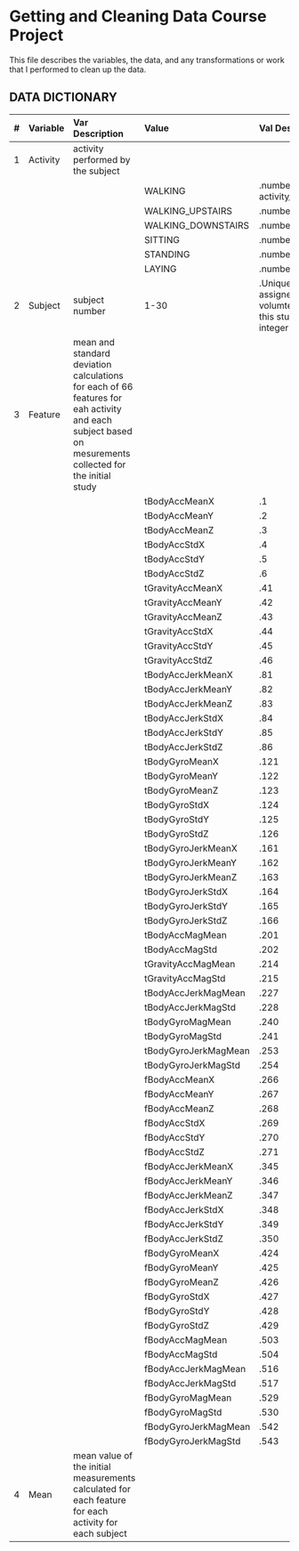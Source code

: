 # Getting and Cleaning Data Course Project
This file describes the variables, the data, and any transformations or work that I performed to clean up the data.

## DATA DICTIONARY 

| # | Variable     | Var Description          | Value                | Val Description                              |
|:-:|:------------ |:-------------------------|:---------------------|:---------------------------------------------|
| 1 | Activity     | activity performed by the subject   |                      |
|   |              |                                     | WALKING              |.number 1 from activity_labels.txt|
|   |              |                                     | WALKING_UPSTAIRS     |.number 2| 
|   |              |                                     | WALKING_DOWNSTAIRS   |.number 3|
|   |              |                                     | SITTING              |.number 4|
|   |              |                                     | STANDING             |.number 5|
|   |              |                                     | LAYING               |.number 6|              
| 2 | Subject      | subject number |1-30|    .Unique identifier assigned to each volumteed within this study, integer|               
| 3 | Feature      | mean and standard deviation calculations for each of 66 features for eah activity and each subject based on mesurements collected for the initial study|
||||                tBodyAccMeanX|           .1| initial number from "features.txt"|
||||                tBodyAccMeanY|          .2|
||||                tBodyAccMeanZ|           .3|
||||                tBodyAccStdX|            .4|
||||                tBodyAccStdY|            .5|
||||                tBodyAccStdZ|            .6|
||||                tGravityAccMeanX|       .41|
||||                tGravityAccMeanY|        .42|
||||                tGravityAccMeanZ|        .43|
||||                tGravityAccStdX|         .44|
||||                tGravityAccStdY|         .45|
||||                tGravityAccStdZ|        .46|
||||                tBodyAccJerkMeanX|       .81|
||||                tBodyAccJerkMeanY|       .82|
||||                tBodyAccJerkMeanZ|       .83|
||||                tBodyAccJerkStdX|        .84
||||                tBodyAccJerkStdY |       .85|
||||                tBodyAccJerkStdZ |       .86|
||||                tBodyGyroMeanX |         .121|
||||                tBodyGyroMeanY |         .122|
||||                tBodyGyroMeanZ|          .123|
||||                tBodyGyroStdX|           .124|
||||                tBodyGyroStdY |          .125|
||||                tBodyGyroStdZ  |         .126|
||||                tBodyGyroJerkMeanX|      .161|
||||                tBodyGyroJerkMeanY |     .162|
||||                tBodyGyroJerkMeanZ  |    .163|
||||                tBodyGyroJerkStdX    |   .164|
||||                tBodyGyroJerkStdY     |  .165|
||||                tBodyGyroJerkStdZ      | .166|
||||                tBodyAccMagMean         |.201|
||||                tBodyAccMagStd |         .202|
||||                tGravityAccMagMean|      .214|
||||                tGravityAccMagStd  |     .215|
||||                tBodyAccJerkMagMean |    .227|
||||                tBodyAccJerkMagStd   |   .228|
||||                tBodyGyroMagMean      |  .240|
||||                tBodyGyroMagStd        | .241|
||||                tBodyGyroJerkMagMean|    .253|
||||                tBodyGyroJerkMagStd  |   .254|
||||                fBodyAccMeanX         |  .266|
||||                fBodyAccMeanY          | .267|
||||                fBodyAccMeanZ      |     .268|
||||                fBodyAccStdX        |    .269|
||||                fBodyAccStdY         |   .270|
||||                fBodyAccStdZ          |  .271|
||||                fBodyAccJerkMeanX |      .345|
||||                fBodyAccJerkMeanY  |     .346|
||||                fBodyAccJerkMeanZ   |    .347|
||||                fBodyAccJerkStdX     |   .348|
||||                fBodyAccJerkStdY   |     .349|
||||                fBodyAccJerkStdZ    |    .350|
||||                fBodyGyroMeanX      |    .424|
||||                fBodyGyroMeanY      |    .425|
||||                fBodyGyroMeanZ      |    .426|
||||                fBodyGyroStdX       |    .427|
||||                fBodyGyroStdY    |       .428|
||||                fBodyGyroStdZ    |       .429|
||||                fBodyAccMagMean  |       .503|
||||                fBodyAccMagStd   |       .504|
||||                fBodyAccJerkMagMean |    .516|
||||                fBodyAccJerkMagStd  |    .517|
||||                fBodyGyroMagMean    |    .529|
||||                fBodyGyroMagStd     |    .530|
||||                fBodyGyroJerkMagMean|    .542|
||||                fBodyGyroJerkMagStd |    .543 |                 
| 4 |Mean| mean value of the initial measurements calculated for each feature for each activity for each subject| | |
                

